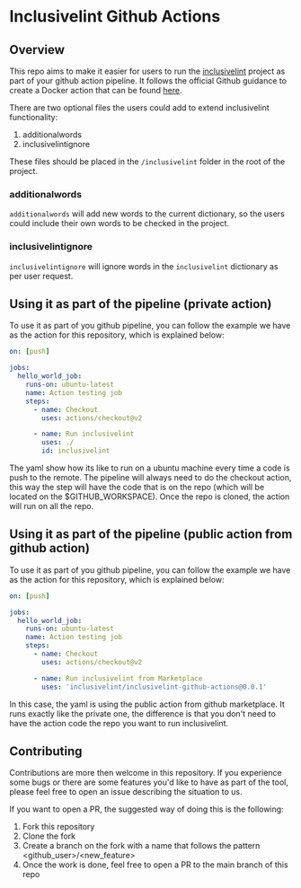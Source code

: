 # Inclusivelint Github Actions

## Overview

This repo aims to make it easier for users to run the [inclusivelint](https://github.com/inclusivelint/inclusivelint)
project as part of your github action pipeline. It follows the official Github guidance to create a Docker action
that can be found [here](https://docs.github.com/en/actions/creating-actions/creating-a-docker-container-action).

There are two optional files the users could add to extend inclusivelint functionality:

1. additionalwords
1. inclusivelintignore

These files should be placed in the `/inclusivelint` folder in the root of the project.

### additionalwords

`additionalwords` will add new words to the current dictionary, so the users could include their own words to be checked in the project.

### inclusivelintignore

`inclusivelintignore` will ignore words in the `inclusivelint` dictionary as per user request.

## Using it as part of the pipeline (private action)

To use it as part of you github pipeline, you can follow the example we have as the action for this repository, which
is explained below:

``` yaml
on: [push]

jobs:
  hello_world_job:
    runs-on: ubuntu-latest
    name: Action testing job
    steps:
      - name: Checkout
        uses: actions/checkout@v2

      - name: Run inclusivelint
        uses: ./
        id: inclusivelint
```

The yaml show how its like to run on a ubuntu machine every time a code is push to the
remote. The pipeline will always need to do the checkout action, this way the step will
have the code that is on the repo (which will be located on the $GITHUB_WORKSPACE).
Once the repo is cloned, the action will run on all the repo.

## Using it as part of the pipeline (public action from github action)

To use it as part of you github pipeline, you can follow the example we have as the action for this repository, which
is explained below:

``` yaml
on: [push]

jobs:
  hello_world_job:
    runs-on: ubuntu-latest
    name: Action testing job
    steps:
      - name: Checkout
        uses: actions/checkout@v2

      - name: Run inclusivelint from Marketplace
        uses: 'inclusivelint/inclusivelint-github-actions@0.0.1'
```

In this case, the yaml is using the public action from github marketplace. It runs
exactly like the private one, the difference is that you don't need to have the action
code the repo you want to run inclusivelint.

## Contributing

Contributions are more then welcome in this repository.
If you experience some bugs or there are some features you'd like to have as part of the tool,
please feel free to open an issue describing the situation to us.

If you want to open a PR, the suggested way of doing this is the following:

1. Fork this repository
2. Clone the fork
3. Create a branch on the fork with a name that follows the pattern <github_user>/<new_feature>
4. Once the work is done, feel free to open a PR to the main branch of this repo
